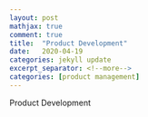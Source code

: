 ```yaml
---
layout: post
mathjax: true
comment: true
title:  "Product Development"
date:   2020-04-19
categories: jekyll update
excerpt_separator: <!--more-->
categories: [product management]
---
```


Product Development




